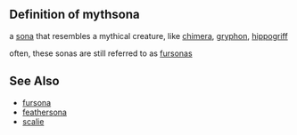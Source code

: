 ## Definition of mythsona

a [sona](./sona) that resembles a mythical creature, like [chimera](./chimera), [gryphon](./gryphon), [hippogriff](./hippogriff)

often, these sonas are still referred to as [fursonas](./fursona)

## See Also

- [fursona](./fursona)
- [feathersona](./feathersona)
- [scalie](./scalie)
